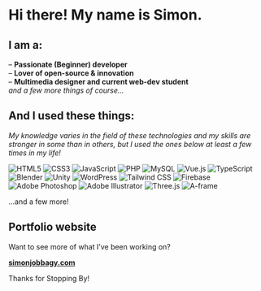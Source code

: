 # Hi there! My name is Simon. 

## I am a:
– **Passionate (Beginner) developer**  
– **Lover of open-source & innovation**  
– **Multimedia designer and current web-dev student**  
*and a few more things of course...*

## And I used these things:
*My knowledge varies in the field of these technologies and my skills are stronger in some than in others, but I used the ones below at least a few times in my life!*

![HTML5](https://img.shields.io/badge/HTML5-%23E34F26.svg?style=for-the-badge&logo=html5&logoColor=white&borderRadius=10px)
![CSS3](https://img.shields.io/badge/CSS3-%231572B6.svg?style=for-the-badge&logo=css3&logoColor=white&borderRadius=10px)
![JavaScript](https://img.shields.io/badge/JavaScript-%23F7DF1E.svg?style=for-the-badge&logo=javascript&logoColor=black&borderRadius=10px)
![PHP](https://img.shields.io/badge/PHP-%23777BB4.svg?style=for-the-badge&logo=php&logoColor=white&borderRadius=10px)
![MySQL](https://img.shields.io/badge/MySQL-%234479A1.svg?style=for-the-badge&logo=mysql&logoColor=white&borderRadius=10px)
![Vue.js](https://img.shields.io/badge/Vue.js-%234FC08D.svg?style=for-the-badge&logo=vue.js&logoColor=white&borderRadius=10px)
![TypeScript](https://img.shields.io/badge/TypeScript-%233178C6.svg?style=for-the-badge&logo=typescript&logoColor=white&borderRadius=10px)
![Blender](https://img.shields.io/badge/Blender-%23F5792A.svg?style=for-the-badge&logo=blender&logoColor=white&borderRadius=10px)
![Unity](https://img.shields.io/badge/Unity-%23000000.svg?style=for-the-badge&logo=unity&logoColor=white&borderRadius=10px)
![WordPress](https://img.shields.io/badge/WordPress-%23117AC9.svg?style=for-the-badge&logo=wordpress&logoColor=white&borderRadius=10px)
![Tailwind CSS](https://img.shields.io/badge/Tailwind%20CSS-%2338B2AC.svg?style=for-the-badge&logo=tailwind-css&logoColor=white&borderRadius=10px)
![Firebase](https://img.shields.io/badge/Firebase-%23FFCA28.svg?style=for-the-badge&logo=firebase&logoColor=black&borderRadius=10px)
![Adobe Photoshop](https://img.shields.io/badge/Adobe%20Photoshop-%2331A8FF.svg?style=for-the-badge&logo=adobe-photoshop&logoColor=white&borderRadius=10px)
![Adobe Illustrator](https://img.shields.io/badge/Adobe%20Illustrator-%23FF9A00.svg?style=for-the-badge&logo=adobe-illustrator&logoColor=white&borderRadius=10px)
![Three.js](https://img.shields.io/badge/Three.js-%23000000.svg?style=for-the-badge&logo=three.js&logoColor=white&borderRadius=10px)
![A-frame](https://img.shields.io/badge/A--frame-%23EF2D5E.svg?style=for-the-badge&logo=aframe&logoColor=white&borderRadius=10px)

...and a few more!

## Portfolio website
Want to see more of what I’ve been working on?

[**simonjobbagy.com**](https://simonjobbagy.com/)

Thanks for Stopping By!
